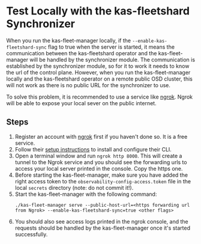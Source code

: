 # Test Locally with the kas-fleetshard Synchronizer

When you run the kas-fleet-manager locally, if the `--enable-kas-fleetshard-sync` flag to true when the server is started, it means the communication between the kas-fleetshard operator and the kas-fleet-manager will be handled by the synchronizer module. The communication is established by the synchronizer module, so for it to work it needs to know the url of the control plane. However, when you run the kas-fleet-manager locally and the kas-fleetshard operator on a remote public OSD cluster,  this will not work as there is no public URL for the synchronizer to use.

To solve this problem, it is recommended to use a service like [ngrok](https://ngrok.com/). Ngrok will be able to expose your local sever on the public internet.

## Steps

1. Register an account with [ngrok](https://ngrok.com/) first if you haven't done so. It is a free service.
2. Follow their [setup instructions](https://dashboard.ngrok.com/get-started/setup) to install and configure their CLI.
3. Open a terminal window and run `ngrok http 8000`. This will create a tunnel to the Ngrok service and you should see the forwarding urls to access your local server printed in the console. Copy the https one.
4. Before starting the kas-fleet-manager, make sure you have added the right access token to the `observability-config-access.token` file in the local `secrets` directory (note: do not commit it!).
5. Start the kas-fleet-manager with the following command:
   ```
   ./kas-fleet-manager serve --public-host-url=<https forwarding url from Ngrok> --enable-kas-fleetshard-sync=true <other flags>
   ```
5. You should also see access logs printed in the ngrok console, and the requests should be handled by the kas-fleet-manager once it's started successfully.
